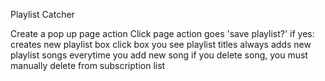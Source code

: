Playlist Catcher

Create a pop up page action 
Click page action goes 'save playlist?'
if yes:
	creates new playlist box
	click box you see playlist titles 
	always adds new playlist songs everytime you add new song
	if you delete song, you must manually delete from subscription list

	